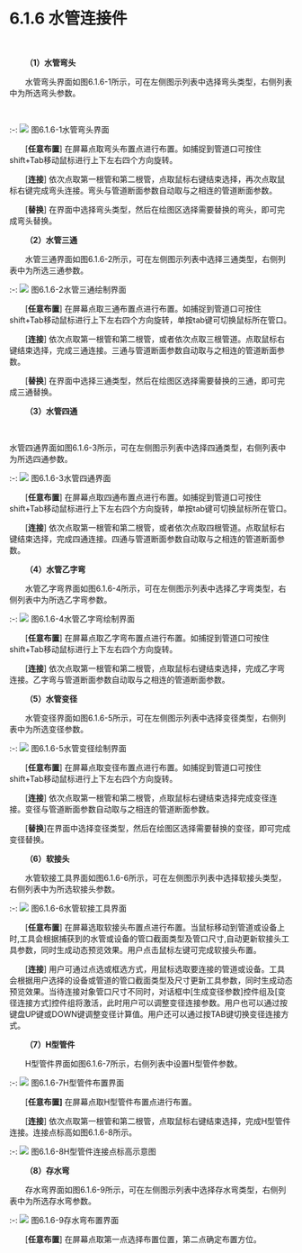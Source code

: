 # 6.1.6 水管连接件
<br/>

**&emsp;&emsp;（1）水管弯头**
<br/>

&emsp;&emsp;水管弯头界面如图6.1.6\-1所示，可在左侧图示列表中选择弯头类型，右侧列表中为所选弯头参数。

<br/>

:-: ![](images/237.png)
图6.1.6\-1水管弯头界面

&emsp;&emsp;[**任意布置**] 在屏幕点取弯头布置点进行布置。如捕捉到管道口可按住shift+Tab移动鼠标进行上下左右四个方向旋转。

&emsp;&emsp;[**连接**] 依次点取第一根管和第二根管，点取鼠标右键结束选择，再次点取鼠标右键完成弯头连接。弯头与管道断面参数自动取与之相连的管道断面参数。

&emsp;&emsp;[**替换**\] 在界面中选择弯头类型，然后在绘图区选择需要替换的弯头，即可完成弯头替换。
<br/>

**&emsp;&emsp;（2）水管三通**
<br/>

&emsp;&emsp;水管三通界面如图6.1.6\-2所示，可在左侧图示列表中选择三通类型，右侧列表中为所选三通参数。
<br/>

:-: ![](images/238.png)
图6.1.6\-2水管三通绘制界面

&emsp;&emsp;[**任意布置**] 在屏幕点取三通布置点进行布置。如捕捉到管道口可按住shift+Tab移动鼠标进行上下左右四个方向旋转，单按tab键可切换鼠标所在管口。

&emsp;&emsp;[**连接**] 依次点取第一根管和第二根管，或者依次点取三根管道。点取鼠标右键结束选择，完成三通连接。三通与管道断面参数自动取与之相连的管道断面参数。

&emsp;&emsp;[**替换**\] 在界面中选择三通类型，然后在绘图区选择需要替换的三通，即可完成三通替换。
<br/>

 **&emsp;&emsp;（3）水管四通**

<br/>

水管四通界面如图6.1.6\-3所示，可在左侧图示列表中选择四通类型，右侧列表中为所选四通参数。
<br/>

:-: ![](images/239.png)
图6.1.6\-3水管四通界面

&emsp;&emsp;[**任意布置**] 在屏幕点取四通布置点进行布置。如捕捉到管道口可按住shift+Tab移动鼠标进行上下左右四个方向旋转，单按tab键可切换鼠标所在管口。

&emsp;&emsp;[**连接**] 依次点取第一根管和第二根管，或者依次点取四根管道。点取鼠标右键结束选择，完成四通连接。四通与管道断面参数自动取与之相连的管道断面参数。
<br/>

 **&emsp;&emsp;（4）水管乙字弯**
<br/>

&emsp;&emsp;水管乙字弯界面如图6.1.6\-4所示，可在左侧图示列表中选择乙字弯类型，右侧列表中为所选乙字弯参数。
<br/>

:-: ![](images/240.png)
图6.1.6\-4水管乙字弯绘制界面
<br/>

&emsp;&emsp;[**任意布置**] 在屏幕点取乙字弯布置点进行布置。如捕捉到管道口可按住shift+Tab移动鼠标进行上下左右四个方向旋转。

&emsp;&emsp;[**连接**] 依次点取第一根管和第二根管，点取鼠标右键结束选择，完成乙字弯连接。乙字弯与管道断面参数自动取与之相连的管道断面参数。
<br/>

 **&emsp;&emsp;（5）水管变径**
<br/>

&emsp;&emsp;水管变径界面如图6.1.6\-5所示，可在左侧图示列表中选择变径类型，右侧列表中为所选变径参数。
<br/>

:-: ![](images/241.png)
图6.1.6\-5水管变径绘制界面

&emsp;&emsp;[**任意布置**] 在屏幕点取变径布置点进行布置。如捕捉到管道口可按住shift+Tab移动鼠标进行上下左右四个方向旋转。

&emsp;&emsp;[**连接**] 依次点取第一根管和第二根管，点取鼠标右键结束选择完成变径连接。变径与管道断面参数自动取与之相连的管道断面参数。

&emsp;&emsp;[**替换**\]在界面中选择变径类型，然后在绘图区选择需要替换的变径，即可完成变径替换。
<br/>

 **&emsp;&emsp;（6）软接头**
<br/>

&emsp;&emsp;水管软接工具界面如图6.1.6\-6所示，可在左侧图示列表中选择软接头类型，右侧列表中为所选软接头参数。
<br/>

:-: ![](images/242.png)
图6.1.6\-6水管软接工具界面

&emsp;&emsp;[**任意布置**\] 在屏幕选取软接头布置点进行布置。当鼠标移动到管道或设备上时,工具会根据捕获到的水管或设备的管口截面类型及管口尺寸,自动更新软接头工具参数，同时生成动态预览效果。用户点击鼠标左键可完成软接头布置。

&emsp;&emsp;[**连接**\] 用户可通过点选或框选方式，用鼠标选取要连接的管道或设备。工具会根据用户选择的设备或管道的管口截面类型及尺寸更新工具参数，同时生成动态预览效果。当待连接对象管口尺寸不同时，对话框中\[生成变径参数\]控件组及\[变径连接方式\]控件组将激活，此时用户可以调整变径连接参数。用户也可以通过按键盘UP键或DOWN键调整变径计算值。用户还可以通过按TAB键切换变径连接方式。
<br/>

 **&emsp;&emsp;（7）H型管件**
<br/>

&emsp;&emsp;H型管件界面如图6.1.6\-7所示，右侧列表中设置H型管件参数。
<br/>

:-: ![](images/243.png)
图6.1.6\-7H型管件布置界面
<br/>

&emsp;&emsp;[**任意布置]** 在屏幕点取H型管件布置点进行布置。

&emsp;&emsp;[**连接**] 依次点取第一根管和第二根管，点取鼠标右键结束选择，完成H型管件连接。连接点标高如图6.1.6\-8所示。
<br/>

:-: ![](images/244.png)
图6.1.6\-8H型管件连接点标高示意图
<br/>

**&emsp;&emsp;（8）存水弯**

&emsp;&emsp;存水弯界面如图6.1.6\-9所示，可在左侧图示列表中选择存水弯类型，右侧列表中为所选存水弯参数。
<br/>

:-: ![](images/245.png)
图6.1.6\-9存水弯布置界面

&emsp;&emsp;[**任意布置**] 在屏幕点取第一点选择布置位置，第二点确定布置方位。